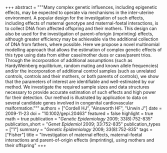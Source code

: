 +++
abstract = """Many complex genetic influences, including epigenetic effects, may be expected to operate via mechanisms in the inter-uterine environment. A popular design for the investigation of such effects, including effects of maternal genotype and maternal-foetal interactions, is to collect DNA from affected offspring and their mothers. This design can also be used for the investigation of parent-oforigin (imprinting) effects, although greater efficiency may be achievable via the additional collection of DNA from fathers, where possible. Here we propose a novel multinomial modelling approach that allows the estimation of complex genetic effects of this type using data from either case/mother duos or case/parent trios. Through the incorporation of additional assumptions (such as HardyWeinberg equilibrium, random mating and known allele frequencies) and/or the incorporation of additional control samples (such as unrelated controls, controls and their mothers, or both parents of controls), we show that the parameters of interest are identifiable and well-estimated by our method. We investigate the required sample sizes and data structures necessary to provide accurate estimation of such effects and high power for their detection. Our method is illustrated by application to data on several candidate genes involved in congenital cardiovascular malformation."""
authors = ["Cordell HJ", "Ainsworth HF", "Unwin J"]
date = 2009-11-23
doi = "10.1002/gepi.20463"
featured = false
highlight = true
math = true
publication = "*Genetic Epidemiology* 2009; 33(8):752-835"
publication_short = "*Genet Epidemiol* 2009; 33:752-835"
publication_types = ["1"]
summary = "*Genetic Epidemiology* 2009; 33(8):752-835"
tags = ["Fisher"]
title = "Investigation of maternal effects, maternal-foetal interactions and parent-of-origin effects (imprinting), using mothers and their offspring"
+++
